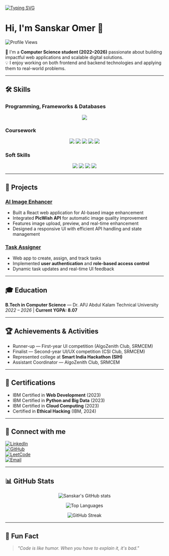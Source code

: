 <!-- Typing SVG -->
[![Typing SVG](https://readme-typing-svg.herokuapp.com?size=25&color=F7F7F7&center=true&width=940&lines=Learning+New+Things+is+just+fun+thing)](https://git.io/typing-svg)

# Hi, I'm Sanskar Omer 👋

![Profile Views](https://komarev.com/ghpvc/?username=SanskarOmer&label=Profile%20views&color=0e75b6&style=flat)

🚀 I'm a **Computer Science student (2022–2026)** passionate about building impactful web applications and scalable digital solutions.  
💡 I enjoy working on both frontend and backend technologies and applying them to real-world problems.  

---

## 🛠 Skills

### Programming, Frameworks & Databases
<p align="center">
  <a href="https://skillicons.dev">
    <img src="https://skillicons.dev/icons?i=java,python,js,react,django,mysql,mongodb,git,html,css&theme=dark&perline=6" />
  </a>
</p>

### Coursework
<p align="center">
  <img src="https://img.shields.io/badge/OOPS-blue?style=for-the-badge" />
  <img src="https://img.shields.io/badge/Operating%20Systems-red?style=for-the-badge" />
  <img src="https://img.shields.io/badge/Data%20Structures-green?style=for-the-badge" />
  <img src="https://img.shields.io/badge/Computer%20Networks-purple?style=for-the-badge" />
  <img src="https://img.shields.io/badge/DBMS-orange?style=for-the-badge" />
</p>

### Soft Skills
<p align="center">
  <img src="https://img.shields.io/badge/Collaboration-lightgrey?style=for-the-badge" />
  <img src="https://img.shields.io/badge/Communication-lightgrey?style=for-the-badge" />
  <img src="https://img.shields.io/badge/Leadership-lightgrey?style=for-the-badge" />
  <img src="https://img.shields.io/badge/Time%20Management-lightgrey?style=for-the-badge" />
</p>

---

## 🚀 Projects  

### [AI Image Enhancer](https://github.com/SanskarOmer/Ai_Image_Enhancer)
- Built a React web application for AI-based image enhancement  
- Integrated **PicWish API** for automatic image quality improvement  
- Features image upload, preview, and real-time enhancement  
- Designed a responsive UI with efficient API handling and state management  

### [Task Assigner](https://github.com/SanskarOmer/task-assigner-react)
- Web app to create, assign, and track tasks  
- Implemented **user authentication** and **role-based access control**  
- Dynamic task updates and real-time UI feedback  

---

## 🎓 Education  

**B.Tech in Computer Science** — Dr. APJ Abdul Kalam Technical University  
*2022 – 2026* | **Current YGPA: 8.07**  

---

## 🏆 Achievements & Activities  

- Runner-up — First-year UI competition (AlgoZenith Club, SRMCEM)  
- Finalist — Second-year UI/UX competition (CSI Club, SRMCEM)  
- Represented college at **Smart India Hackathon (SIH)**  
- Assistant Coordinator — AlgoZenith Club, SRMCEM  

---

## 📜 Certifications  

- IBM Certified in **Web Development** (2023)  
- IBM Certified in **Python and Big Data** (2023)  
- IBM Certified in **Cloud Computing** (2023)  
- Certified in **Ethical Hacking** (IBM, 2024)  

---

## 🤝 Connect with me  

[![LinkedIn](https://img.shields.io/badge/-LinkedIn-blue?style=for-the-badge&logo=linkedin)](https://linkedin.com/in/sanskaromer)  
[![GitHub](https://img.shields.io/badge/-GitHub-black?style=for-the-badge&logo=github)](https://github.com/SanskarOmer)  
[![LeetCode](https://img.shields.io/badge/-LeetCode-orange?style=for-the-badge&logo=leetcode)](https://leetcode.com/u/sanskaromer7)  
[![Email](https://img.shields.io/badge/-Email-red?style=for-the-badge&logo=gmail)](mailto:sanskaromer7@gmail.com)  

---

## 📊 GitHub Stats  

<p align="center">
  <img src="https://github-readme-stats.vercel.app/api?username=SanskarOmer&show_icons=true&theme=radical" alt="Sanskar's GitHub stats" />
</p>
<p align="center">
  <img src="https://github-readme-stats.vercel.app/api/top-langs/?username=SanskarOmer&layout=compact&theme=radical" alt="Top Languages" />
</p>
<p align="center">
  <img src="https://github-readme-streak-stats.herokuapp.com?user=SanskarOmer&theme=radical" alt="GitHub Streak" />
</p>

---

## 🐍 Fun Fact  

> *"Code is like humor. When you have to explain it, it's bad."*  
